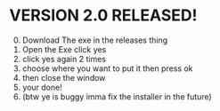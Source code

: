 # VERSION 2.0 RELEASED!
0. Download The exe in the releases thing
1. Open the Exe click yes
3. click yes again 2 times
4. choose where you want to put it then press ok
5. then close the window
6. your done!
7. (btw ye is buggy imma fix the installer in the future)
